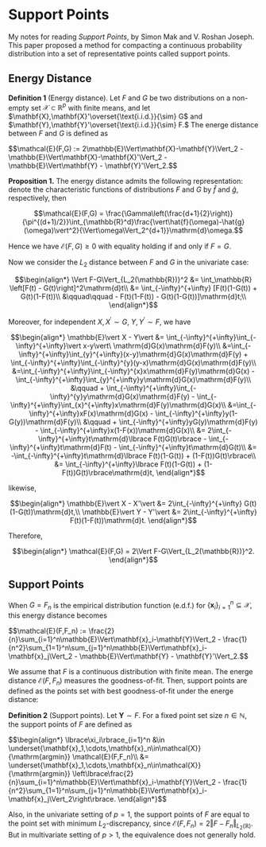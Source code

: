 # Support Points
My notes for reading *Support Points*, by Simon Mak and V. Roshan Joseph. This paper proposed a method for compacting a continuous probability distribution into a set of representative points called support points.

## Energy Distance 
**Definition 1** (Energy distance). Let $F$ and $G$ be two distributions on a non-empty set $\mathcal{X}\subset\mathbb{R}^p$ with finite means, and let $\mathbf{X},\mathbf{X}'\overset{\text{i.i.d.}}{\sim} G$ and $\mathbf{Y},\mathbf{Y}'\overset{\text{i.i.d.}}{\sim} F.$ The energe distance between $F$ and $G$ is defined as
<p>$$\mathcal{E}(F,G) := 2\mathbb{E}\Vert\mathbf{X}-\mathbf{Y}\Vert_2 - \mathbb{E}\Vert\mathbf{X}-\mathbf{X}'\Vert_2 - \mathbb{E}\Vert\mathbf{Y} - \mathbf{Y}'\Vert_2.$$</p>

**Proposition 1.** The energy distance admits the following representation: denote the characteristic functions of distributions $F$ and $G$ by $\hat{f}$ and $\hat{g},$ respectively, then

$$\mathcal{E}(F,G) = \frac{\Gamma\left(\frac{d+1}{2}\right)}{\pi^{(d+1)/2}}\int_{\mathbb{R}^d}\frac{\vert\hat{f}(\omega)-\hat{g}(\omega)\vert^2}{\Vert\omega\Vert_2^{d+1}}\mathrm{d}\omega.$$

Hence we have $\mathcal{E}(F,G)\geq 0$ with equality holding if and only if $F=G.$

Now we consider the $L_2$ distance between $F$ and $G$ in the univariate case:

$$\begin{align*}
\Vert F-G\Vert_{L_2(\mathbb{R})}^2 &= \int_\mathbb{R} \left[F(t) - G(t)\right]^2\mathrm{d}t\\
&= \int_{-\infty}^{+\infty} [F(t)(1-G(t)) + G(t)(1-F(t))\\
&\qquad\qquad - F(t)(1-F(t)) - G(t)(1-G(t))]\mathrm{d}t;\\
\end{align*}$$

Moreover, for independent $X,X^\prime\sim G,\ Y,Y^\prime\sim F,$ we have

$$\begin{align*}
\mathbb{E}\vert X - Y\vert &= \int_{-\infty}^{+\infty}\int_{-\infty}^{+\infty}\vert x-y\vert\ \mathrm{d}G(x)\mathrm{d}F(y)\\
&=\int_{-\infty}^{+\infty}\int_{y}^{+\infty}(x-y)\mathrm{d}G(x)\mathrm{d}F(y) + \int_{-\infty}^{+\infty}\int_{-\infty}^{y}(y-x)\mathrm{d}G(x)\mathrm{d}F(y)\\
&=\int_{-\infty}^{+\infty}\int_{-\infty}^{x}x\mathrm{d}F(y)\mathrm{d}G(x) - \int_{-\infty}^{+\infty}\int_{y}^{+\infty}y\mathrm{d}G(x)\mathrm{d}F(y)\\
&\qquad + \int_{-\infty}^{+\infty}\int_{-\infty}^{y}y\mathrm{d}G(x)\mathrm{d}F(y) - \int_{-\infty}^{+\infty}\int_{x}^{+\infty}x\mathrm{d}F(y)\mathrm{d}G(x)\\
&=\int_{-\infty}^{+\infty}xF(x)\mathrm{d}G(x) - \int_{-\infty}^{+\infty}y(1-G(y))\mathrm{d}F(y)\\
&\qquad + \int_{-\infty}^{+\infty}yG(y)\mathrm{d}F(y) - \int_{-\infty}^{+\infty}x(1-F(x))\mathrm{d}G(x)\\
&= 2\int_{-\infty}^{+\infty}t\mathrm{d}\lbrace F(t)G(t)\rbrace - \int_{-\infty}^{+\infty}t\mathrm{d}F(t) - \int_{-\infty}^{+\infty}t\mathrm{d}G(t)\\
&= -\int_{-\infty}^{+\infty}t\mathrm{d}\lbrace F(t)(1-G(t)) + (1-F(t))G(t)\rbrace\\
&= \int_{-\infty}^{+\infty}\lbrace F(t)(1-G(t)) + (1-F(t))G(t)\rbrace\mathrm{d}t,
\end{align*}$$

likewise,

$$\begin{align*}
\mathbb{E}\vert X - X'\vert &= 2\int_{-\infty}^{+\infty} G(t)(1-G(t))\mathrm{d}t,\\
\mathbb{E}\vert Y - Y'\vert &= 2\int_{-\infty}^{+\infty} F(t)(1-F(t))\mathrm{d}t.
\end{align*}$$

Therefore,

$$\begin{align*}
\mathcal{E}(F,G) = 2\Vert F-G\Vert_{L_2(\mathbb{R})}^2.
\end{align*}$$

## Support Points

When $G=F_ n$ is the empirical distribution function (e.d.f.) for $\lbrace\mathbf{x}_ i\rbrace_ {i=1}^n\subseteq\mathcal{X},$ this energy distance becomes
<p>$$\mathcal{E}(F,F_n) := \frac{2}{n}\sum_{i=1}^n\mathbb{E}\Vert\mathbf{x}_i-\mathbf{Y}\Vert_2 - \frac{1}{n^2}\sum_{1=1}^n\sum_{j=1}^n\mathbb{E}\Vert\mathbf{x}_i-\mathbf{x}_j\Vert_2 - \mathbb{E}\Vert\mathbf{Y} - \mathbf{Y}'\Vert_2.$$</p>

We assume that $F$ is a continuous distribution with finite mean. The energe distance $\mathcal{E}(F,F_ n)$ measures the goodness-of-fit. Then, support points are defined as the points set with best goodness-of-fit under the energe distance:

**Definition 2** (Support points). Let $\mathbf{Y}\sim F.$ For a fixed point set size $n\in\mathbb{N},$ the support points of $F$ are defined as
<p>$$\begin{align*}
  \lbrace\xi_i\rbrace_{i=1}^n &\in \underset{\mathbf{x}_1,\cdots,\mathbf{x}_n\in\mathcal{X}}{\mathrm{argmin}} \mathcal{E}(F,F_n)\\
  &= \underset{\mathbf{x}_1,\cdots,\mathbf{x}_n\in\mathcal{X}}{\mathrm{argmin}} \left\lbrace\frac{2}{n}\sum_{i=1}^n\mathbb{E}\Vert\mathbf{x}_i-\mathbf{Y}\Vert_2 - \frac{1}{n^2}\sum_{1=1}^n\sum_{j=1}^n\mathbb{E}\Vert\mathbf{x}_i-\mathbf{x}_j\Vert_2\right\rbrace.
  \end{align*}$$</p>

Also, in the univariate setting of $p=1$, the support points of $F$ are equal to the point set with minimum $L_2$-discrepancy, since $\mathcal{E}(F,F_n)=2\Vert F-F_n\Vert_{L_2(\mathbb{R})}$. But in multivariate setting of $p>1$, the equivalence does not generally hold.
